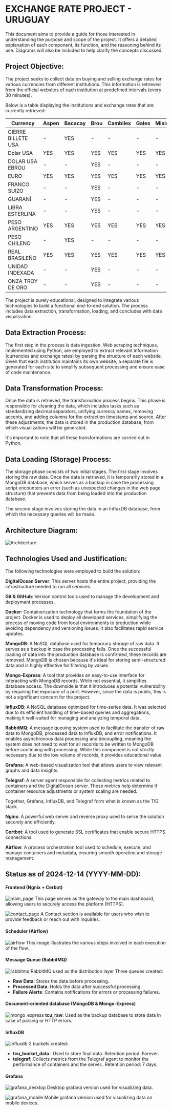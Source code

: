 # EXCHANGE RATE PROJECT - URUGUAY

This document aims to provide a guide for those interested in understanding the purpose and scope of the project. It offers a detailed explanation of each component, its function, and the reasoning behind its use. Diagrams will also be included to help clarify the concepts discussed.

## Project Objective:
The project seeks to collect data on buying and selling exchange rates for various currencies from different institutions. This information is retrieved from the official websites of each institution at predefined intervals (every 30 minutes).

Below is a table displaying the institutions and exchange rates that are currently retrieved:

| Currency           | Aspen | Bacacay | Brou  | Cambilex | Gales | Misiones | Obelisco | Varlix |
|--------------------|-------|---------|-------|----------|-------|----------|----------|--------|
| CIERRE BILLETE USA | -     | YES     | -     | -        | -     | -        | -        | -      |
| Dolar USA          | YES   | YES     | YES   | YES      | YES   | YES      | YES      | YES    |
| DOLAR USA EBROU    | -     | -       | YES   | -        | -     | -        | -        | -      |
| EURO               | YES   | YES     | YES   | YES      | YES   | YES      | YES      | YES    |
| FRANCO SUIZO       | -     | -       | YES   | -        | -     | -        | -        | -      |
| GUARANÍ            | -     | -       | YES   | -        | -     | -        | -        | -      |
| LIBRA ESTERLINA    | -     | -       | YES   | -        | -     | -        | -        | -      |
| PESO ARGENTINO     | YES   | YES     | YES   | YES      | YES   | YES      | YES      | YES    |
| PESO CHILENO       | -     | YES     | -     | -        | -     | -        | -        | -      |
| REAL BRASILEÑO     | YES   | YES     | YES   | YES      | YES   | YES      | YES      | YES    |
| UNIDAD INDEXADA    | -     | -       | YES   | -        | -     | -        | -        | -      |
| ONZA TROY DE ORO   | -     | -       | YES   | -        | -     | -        | -        | -      |

The project is purely educational, designed to integrate various technologies to build a functional end-to-end solution. The process includes data extraction, transformation, loading, and concludes with data visualization.

## Data Extraction Process:
The first step in the process is data ingestion. Web scraping techniques, implemented using Python, are employed to extract relevant information (currencies and exchange rates) by parsing the structure of each website. Given that each institution maintains its own website, a separate file is generated for each site to simplify subsequent processing and ensure ease of code maintenance.

## Data Transformation Process:
Once the data is retrieved, the transformation process begins. This phase is responsible for cleaning the data, which includes tasks such as standardizing decimal separators, unifying currency names, removing accents, and adding columns for the extraction timestamp and source. After these adjustments, the data is stored in the production database, from which visualizations will be generated.

It's important to note that all these transformations are carried out in Python.

## Data Loading (Storage) Process:
The storage phase consists of two initial stages. The first stage involves storing the raw data.
Once the data is retrieved, it is temporarily stored in a MongoDB database, which serves as a backup in case the processing script encounters an error (such as unexpected changes in the web page structure) that prevents data from being loaded into the production database.

The second stage involves storing the data in an InfluxDB database, from which the necessary queries will be made.

## Architecture Diagram:
![Architecture](TCU-ARCHITECTURE.svg)

## Technologies Used and Justification:
The following technologies were employed to build the solution:

**DigitalOcean Server**: This server hosts the entire project, providing the infrastructure needed to run all services.

**Git & GitHub**: Version control tools used to manage the development and deployment processes.

**Docker**: Containerization technology that forms the foundation of the project. Docker is used to deploy all developed services, simplifying the process of moving code from local environments to production while avoiding dependency and versioning issues. It also facilitates rapid service updates.

**MongoDB**: A NoSQL database used for temporary storage of raw data. It serves as a backup in case the processing fails. Once the successful loading of data into the production database is confirmed, these records are removed. MongoDB is chosen because it's ideal for storing semi-structured data and is highly effective for filtering by values.

**Mongo-Express**: A tool that provides an easy-to-use interface for interacting with MongoDB records. While not essential, it simplifies database access. The downside is that it introduces a potential vulnerability by requiring the exposure of a port. However, since the data is public, this is not a significant concern for the project.

**InfluxDB**: A NoSQL database optimized for time-series data. It was selected due to its efficient handling of time-based queries and aggregations, making it well-suited for managing and analyzing temporal data.

**RabbitMQ**: A message queuing system used to facilitate the transfer of raw data to MongoDB, processed data to InfluxDB, and error notifications. It enables asynchronous data processing and decoupling, meaning the system does not need to wait for all records to be written to MongoDB before continuing with processing. While this component is not strictly necessary due to the low volume of records, it provides educational value.

**Grafana**: A web-based visualization tool that allows users to view relevant graphs and data insights.

**Telegraf**: A server agent responsible for collecting metrics related to containers and the DigitalOcean server. These metrics help determine if container resource adjustments or system scaling are needed.

Together, Grafana, InfluxDB, and Telegraf form what is known as the TIG stack.

**Nginx**: A powerful web server and reverse proxy used to serve the solution securely and efficiently.

**Certbot**: A tool used to generate SSL certificates that enable secure HTTPS connections.

**Airflow**: A process orchestration tool used to schedule, execute, and manage containers and metadata, ensuring smooth operation and storage management.

## Status as of 2024-12-14 (YYYY-MM-DD):
#### Frontend (Ngnix + Cerbot)
![main_page](main_page.png)
This page serves as the gateway to the main dashboard, allowing users to securely access the platform (HTTPS).

![contact_page](contact_page.png)
A Contact section is available for users who wish to provide feedback or reach out with inquiries.

#### Scheduler (Airflow)
![airflow](airflow.png)
This image illustrates the various steps involved in each execution of the flow.

#### Message Queue (RabbitMQ)
![rabbitmq](rabbitmq.png)
RabbitMQ used as the distribution layer
Three queues created:
- **Raw Data**: Stores the data before processing.
- **Processed Data**: Holds the data after successful processing.
- **Failure Alerts**: Contains notifications for errors or processing failures.

#### Document-oriented database (MongoDB & Mongo-Express)
![mongo_express](mongo_express.png)
**tcu_raw**: Used as the backup database to store data in case of parsing or HTTP errors.

#### InfluxDB
![influxdb](influxdb.png)
2 buckets created:
- **tcu_bucket_data** : Used to store final data. Retention period: Forever.
- **telegraf**: Collects metrics from the Telegraf agent to monitor the performance of containers and the server.. Retention period: 7 days.

#### Grafana
![grafana_desktop](grafana.png)
Desktop grafana version used for visualizing data.

![grafana_mobile](mobile_grafana.png)
Mobile grafana version used for visualizing data on mobile devices.

